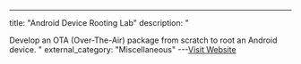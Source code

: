 ---
title: "Android Device Rooting Lab"
description: "

Develop an OTA (Over-The-Air) package from scratch to root an Android device.
"
external_category: "Miscellaneous"
---[Visit Website](http://www.cis.syr.edu/~wedu/seed/Labs_Android5.1/Android_Rooting)

